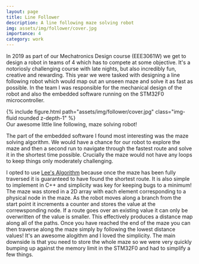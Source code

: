 ```yaml
---
layout: page
title: Line Follower
description: A line following maze solving robot
img: assets/img/follower/cover.jpg
importance: 4
category: work
---
```


In 2019 as part of our Mechatronics Design course (EEE3061W) we get to design a robot in teams of 4 which has to compete at some objective. It's a notoriosly challenging course with late nights, but also incredibly fun, creative and rewarding. This year we were tasked with designing a line following robot which would map out an unseen maze and solve it as fast as possible. In the team I was responsible for the mechanical design of the robot and also the embedded software running on the STM32F0 microcontroller.

<div class="row">
    <div class="col-sm-3 mt-3 mt-md-0"></div>
    <div class="col-sm-6 mt-3 mt-md-0">
        {% include figure.html path="assets/img/follower/cover.jpg" class="img-fluid rounded z-depth-1" %}
    </div>
    <div class="col-sm-3 mt-3 mt-md-0"></div>
</div>
<div class="caption">
    Our awesome little line following, maze solving robot!
</div>

The part of the embedded software I found most interesting was the maze solving algorithm. We would have a chance for our robot to explore the maze and then a second run to navigate through the fastest route and solve it in the shortest time possible. Crucially the maze would not have any loops to keep things only moderately challenging.

I opted to use [Lee's Algorithm](https://en.wikipedia.org/wiki/Lee_algorithm) because once the maze has been fully traversed it is guaranteed to have found the shortest route. It is also simple to implement in C++ and simplicity was key for keeping bugs to a minimum! The maze was stored in a 2D array with each element corresponding to a physical node in the maze. As the robot moves along a branch from the start point it increments a counter and stores the value at the correwsponding node. If a route goes over an existing value it can only be overwritten of the value is smaller. This effectively produces a distance map along all of the paths. Once you have reached the end of the maze you can then traverse along the maze simply by following the lowest distance values! It's an awesome alogithm and I loved the simplicity. The main downside is that you need to store the whole maze so we were very quickly bumping up against the memory limit in the STM32F0 and had to simplify a few things.